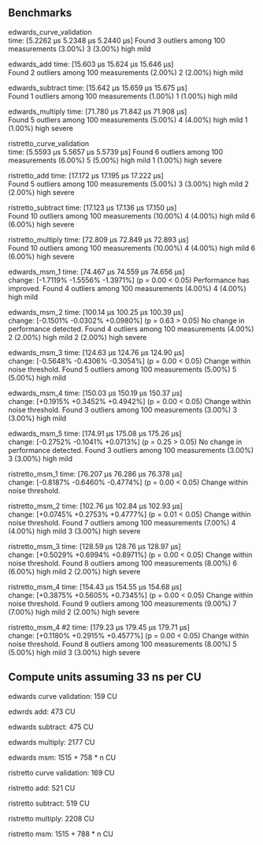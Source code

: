 ## Benchmarks

edwards_curve_validation  
 time: [5.2262 µs 5.2348 µs 5.2440 µs]
Found 3 outliers among 100 measurements (3.00%)
3 (3.00%) high mild

edwards_add time: [15.603 µs 15.624 µs 15.646 µs]  
Found 2 outliers among 100 measurements (2.00%)
2 (2.00%) high mild

edwards_subtract time: [15.642 µs 15.659 µs 15.675 µs]  
Found 1 outliers among 100 measurements (1.00%)
1 (1.00%) high mild

edwards_multiply time: [71.780 µs 71.842 µs 71.908 µs]  
Found 5 outliers among 100 measurements (5.00%)
4 (4.00%) high mild
1 (1.00%) high severe

ristretto_curve_validation  
 time: [5.5593 µs 5.5657 µs 5.5739 µs]
Found 6 outliers among 100 measurements (6.00%)
5 (5.00%) high mild
1 (1.00%) high severe

ristretto_add time: [17.172 µs 17.195 µs 17.222 µs]  
Found 5 outliers among 100 measurements (5.00%)
3 (3.00%) high mild
2 (2.00%) high severe

ristretto_subtract time: [17.123 µs 17.136 µs 17.150 µs]  
Found 10 outliers among 100 measurements (10.00%)
4 (4.00%) high mild
6 (6.00%) high severe

ristretto_multiply time: [72.809 µs 72.849 µs 72.893 µs]  
Found 10 outliers among 100 measurements (10.00%)
4 (4.00%) high mild
6 (6.00%) high severe

edwards_msm_1 time: [74.467 µs 74.559 µs 74.656 µs]  
 change: [-1.7119% -1.5556% -1.3971%] (p = 0.00 < 0.05)
Performance has improved.
Found 4 outliers among 100 measurements (4.00%)
4 (4.00%) high mild

edwards_msm_2 time: [100.14 µs 100.25 µs 100.39 µs]  
 change: [-0.1501% -0.0302% +0.0980%] (p = 0.63 > 0.05)
No change in performance detected.
Found 4 outliers among 100 measurements (4.00%)
2 (2.00%) high mild
2 (2.00%) high severe

edwards_msm_3 time: [124.63 µs 124.76 µs 124.90 µs]  
 change: [-0.5648% -0.4306% -0.3054%] (p = 0.00 < 0.05)
Change within noise threshold.
Found 5 outliers among 100 measurements (5.00%)
5 (5.00%) high mild

edwards_msm_4 time: [150.03 µs 150.19 µs 150.37 µs]  
 change: [+0.1915% +0.3452% +0.4942%] (p = 0.00 < 0.05)
Change within noise threshold.
Found 3 outliers among 100 measurements (3.00%)
3 (3.00%) high mild

edwards_msm_5 time: [174.91 µs 175.08 µs 175.26 µs]  
 change: [-0.2752% -0.1041% +0.0713%] (p = 0.25 > 0.05)
No change in performance detected.
Found 3 outliers among 100 measurements (3.00%)
3 (3.00%) high mild

ristretto_msm_1 time: [76.207 µs 76.286 µs 76.378 µs]  
 change: [-0.8187% -0.6460% -0.4774%] (p = 0.00 < 0.05)
Change within noise threshold.

ristretto_msm_2 time: [102.76 µs 102.84 µs 102.93 µs]  
 change: [+0.0745% +0.2753% +0.4777%] (p = 0.01 < 0.05)
Change within noise threshold.
Found 7 outliers among 100 measurements (7.00%)
4 (4.00%) high mild
3 (3.00%) high severe

ristretto_msm_3 time: [128.59 µs 128.76 µs 128.97 µs]  
 change: [+0.5029% +0.6994% +0.8971%] (p = 0.00 < 0.05)
Change within noise threshold.
Found 8 outliers among 100 measurements (8.00%)
6 (6.00%) high mild
2 (2.00%) high severe

ristretto_msm_4 time: [154.43 µs 154.55 µs 154.68 µs]  
 change: [+0.3875% +0.5605% +0.7345%] (p = 0.00 < 0.05)
Change within noise threshold.
Found 9 outliers among 100 measurements (9.00%)
7 (7.00%) high mild
2 (2.00%) high severe

ristretto_msm_4 #2 time: [179.23 µs 179.45 µs 179.71 µs]  
 change: [+0.1180% +0.2915% +0.4577%] (p = 0.00 < 0.05)
Change within noise threshold.
Found 8 outliers among 100 measurements (8.00%)
5 (5.00%) high mild
3 (3.00%) high severe

## Compute units assuming 33 ns per CU

edwards curve validation: 159 CU

edwrds add: 473 CU

edwards subtract: 475 CU

edwards multiply: 2177 CU

edwards msm: 1515 + 758 \* n CU

ristretto curve validation: 169 CU

ristretto add: 521 CU

ristretto subtract: 519 CU

ristretto multiply: 2208 CU

ristretto msm: 1515 + 788 \* n CU

